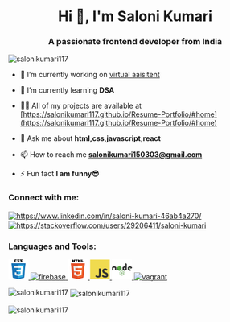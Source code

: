 
<h1 align="center">Hi 👋, I'm Saloni Kumari</h1>
<h3 align="center">A passionate frontend developer from India</h3>


<p align="left"> <img src="https://komarev.com/ghpvc/?username=salonikumari117&label=Profile%20views&color=0e75b6&style=flat" alt="salonikumari117" /> </p>

- 🔭 I’m currently working on [virtual aaisitent](https://github.com/SaloniKumari117/vitrual-assistent)

- 🌱 I’m currently learning **DSA**

- 👨‍💻 All of my projects are available at [https://salonikumari117.github.io/Resume-Portfolio/#home](https://salonikumari117.github.io/Resume-Portfolio/#home)

- 💬 Ask me about **html,css,javascript,react**

- 📫 How to reach me **salonikumari150303@gmail.com**

- ⚡ Fun fact **I am funny😎**

<h3 align="left">Connect with me:</h3>
<p align="left">
<a href="https://linkedin.com/in/https://www.linkedin.com/in/saloni-kumari-46ab4a270/" target="blank"><img align="center" src="https://raw.githubusercontent.com/rahuldkjain/github-profile-readme-generator/master/src/images/icons/Social/linked-in-alt.svg" alt="https://www.linkedin.com/in/saloni-kumari-46ab4a270/" height="30" width="40" /></a>
<a href="https://stackoverflow.com/users/https://stackoverflow.com/users/29206411/saloni-kumari" target="blank"><img align="center" src="https://raw.githubusercontent.com/rahuldkjain/github-profile-readme-generator/master/src/images/icons/Social/stack-overflow.svg" alt="https://stackoverflow.com/users/29206411/saloni-kumari" height="30" width="40" /></a>
</p>

<h3 align="left">Languages and Tools:</h3>
<p align="left"> <a href="https://www.w3schools.com/css/" target="_blank" rel="noreferrer"> <img src="https://raw.githubusercontent.com/devicons/devicon/master/icons/css3/css3-original-wordmark.svg" alt="css3" width="40" height="40"/> </a> <a href="https://firebase.google.com/" target="_blank" rel="noreferrer"> <img src="https://www.vectorlogo.zone/logos/firebase/firebase-icon.svg" alt="firebase" width="40" height="40"/> </a> <a href="https://www.w3.org/html/" target="_blank" rel="noreferrer"> <img src="https://raw.githubusercontent.com/devicons/devicon/master/icons/html5/html5-original-wordmark.svg" alt="html5" width="40" height="40"/> </a> <a href="https://developer.mozilla.org/en-US/docs/Web/JavaScript" target="_blank" rel="noreferrer"> <img src="https://raw.githubusercontent.com/devicons/devicon/master/icons/javascript/javascript-original.svg" alt="javascript" width="40" height="40"/> </a> <a href="https://nodejs.org" target="_blank" rel="noreferrer"> <img src="https://raw.githubusercontent.com/devicons/devicon/master/icons/nodejs/nodejs-original-wordmark.svg" alt="nodejs" width="40" height="40"/> </a> <a href="https://www.vagrantup.com/" target="_blank" rel="noreferrer"> <img src="https://www.vectorlogo.zone/logos/vagrantup/vagrantup-icon.svg" alt="vagrant" width="40" height="40"/> </a> </p>

<p><img align="left" src="https://github-readme-stats.vercel.app/api/top-langs?username=salonikumari117&show_icons=true&locale=en&layout=compact" alt="salonikumari117" /></p>

<p>&nbsp;<img align="center" src="https://github-readme-stats.vercel.app/api?username=salonikumari117&show_icons=true&locale=en" alt="salonikumari117" /></p>

<p><img align="center" src="https://github-readme-streak-stats.herokuapp.com/?user=salonikumari117&" alt="salonikumari117" /></p>
